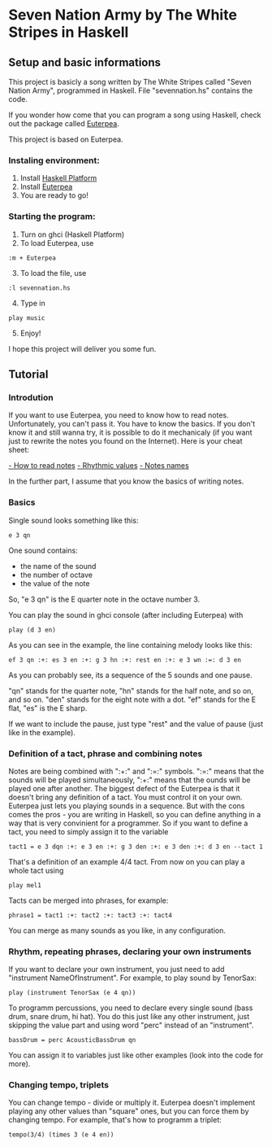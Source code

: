 # Seven Nation Army by The White Stripes in Haskell

## Setup and basic informations

This project is basicly a song written by The White Stripes called "Seven Nation Army", programmed in Haskell.
File "sevennation.hs" contains the code.

If you wonder how come that you can program a song using Haskell, check out the package called [Euterpea](http://www.euterpea.com/).

This project is based on Euterpea.

### Instaling environment:
1. Install [Haskell Platform](https://www.haskell.org/platform/)
2. Install [Euterpea](http://www.euterpea.com/download-and-installation/)
3. You are ready to go!

### Starting the program:
1. Turn on ghci (Haskell Platform)
2. To load Euterpea, use 
```
:m + Euterpea
```
3. To load the file, use 
```
:l sevennation.hs
```
4. Type in 
```
play music
```
5. Enjoy!

I hope this project will deliver you some fun.

## Tutorial

### Introdution

If you want to use Euterpea, you need to know how to read notes. Unfortunately, you can't pass it. You have to know the basics.
If you don't know it and still wanna try, it is possible to do it mechanicaly (if you want just to rewrite the notes you found on the Internet). Here is your cheat sheet:

[- How to read notes](http://www.musicnotes.com/blog/2014/04/11/how-to-read-sheet-music/)
[- Rhythmic values](http://ezstrummer.com/ezriffs/demo/notes_rests.gif)
[- Notes names](http://plankchoir.weebly.com/uploads/1/4/2/7/14279649/756817385.gif)

In the further part, I assume that you know the basics of writing notes.

### Basics

Single sound looks something like this:

```
e 3 qn 
```

One sound contains:
- the name of the sound
- the number of octave
- the value of the note

So, "e 3 qn" is the E quarter note in the octave number 3.

You can play the sound in ghci console (after including Euterpea) with 

```
play (d 3 en)
```

As you can see in the example, the line containing melody looks like this:

```
ef 3 qn :+: es 3 en :+: g 3 hn :+: rest en :+: e 3 wn :=: d 3 en 
```

As you can probably see, its a sequence of the 5 sounds and one pause.

"qn" stands for the quarter note, "hn" stands for the half note, and so on, and so on. "den" stands for the eight note with a dot. 
"ef" stands for the E flat, "es" is the E sharp.

If we want to include the pause, just type "rest" and the value of pause (just like in the example).

### Definition of a tact, phrase and combining notes 

Notes are being combined with ":+:" and ":=:" symbols. ":=:" means that the sounds will be played simultaneously, ":+:" means that the ounds will be played one after another.
The biggest defect of the Euterpea is that it doesn't bring any definition of a tact. You must control it on your own. Euterpea just lets you playing sounds in a sequence.
But with the cons comes the pros - you are writing in Haskell, so you can define anything in a way that is very convinient for a programmer. 
So if you want to define a tact, you need to simply assign it to the variable

```
tact1 = e 3 dqn :+: e 3 en :+: g 3 den :+: e 3 den :+: d 3 en --tact 1
```	

That's a definition of an example 4/4 tact. 
From now on you can play a whole tact using 

```
play mel1
```

Tacts can be merged into phrases, for example:

```
phrase1 = tact1 :+: tact2 :+: tact3 :+: tact4
```

You can merge as many sounds as you like, in any configuration.

### Rhythm, repeating phrases, declaring your own instruments

If you want to declare your own instrument, you just need to add "instrument NameOfInstrument". For example, to play sound by TenorSax:

```
play (instrument TenorSax (e 4 qn))
```

To programm percussions, you need to declare every single sound (bass drum, snare drum, hi hat).
You do this just like any other instrument, just skipping the value part and using word "perc" instead of an "instrument".

```
bassDrum = perc AcousticBassDrum qn
```

You can assign it to variables just like other examples (look into the code for more).

### Changing tempo, triplets

You can change tempo - divide or multiply it. Euterpea doesn't implement playing any other values than "square" ones, but you can force them by changing tempo.
For example, that's how to programm a triplet:

```
tempo(3/4) (times 3 (e 4 en))
```